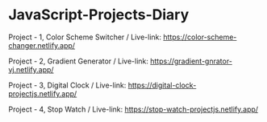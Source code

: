 # JavaScript-Projects-Diary

Project - 1, Color Scheme Switcher / Live-link: https://color-scheme-changer.netlify.app/

Project - 2, Gradient Generator / Live-link: https://gradient-gnrator-vj.netlify.app/

Project - 3, Digital Clock / Live-link: https://digital-clock-projectjs.netlify.app/

Project - 4, Stop Watch / Live-link: https://stop-watch-projectjs.netlify.app/

